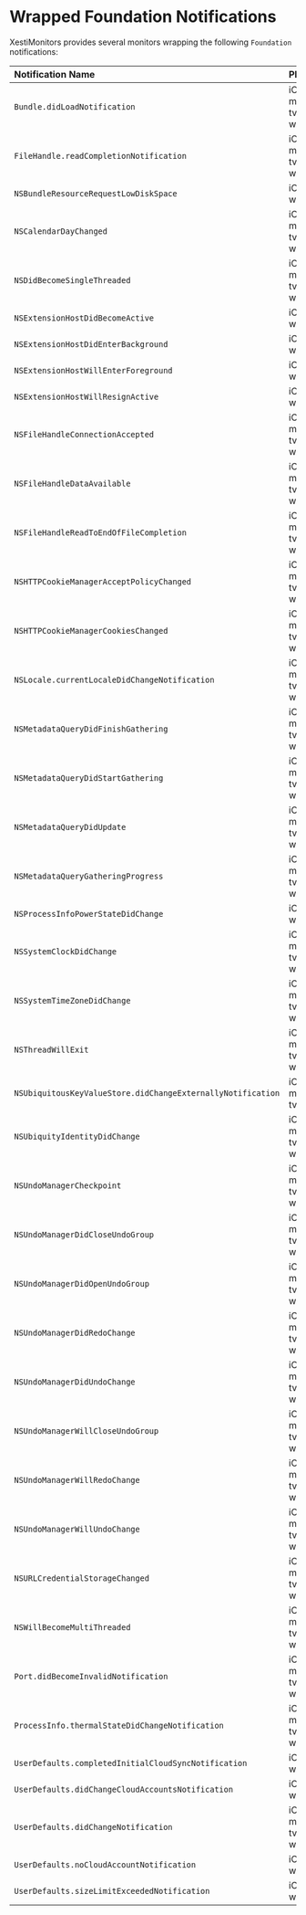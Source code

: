 # Wrapped Foundation Notifications

XestiMonitors provides several monitors wrapping the following `Foundation`
notifications:

Notification Name                                           | Platform(s)               | Monitor
:---------------------------------------------------------- |:------------------------- |:-------
`Bundle.didLoadNotification`                                | iOS, macOS, tvOS, watchOS | _Not yet implemented_
`FileHandle.readCompletionNotification`                     | iOS, macOS, tvOS, watchOS | _Not yet implemented_
`NSBundleResourceRequestLowDiskSpace`                       | iOS,        tvOS, watchOS | _Not yet implemented_
`NSCalendarDayChanged`                                      | iOS, macOS, tvOS, watchOS | _Not yet implemented_
`NSDidBecomeSingleThreaded`                                 | iOS, macOS, tvOS, watchOS | _Will not implement_
`NSExtensionHostDidBecomeActive`                            | iOS,        tvOS, watchOS | _Not yet implemented_
`NSExtensionHostDidEnterBackground`                         | iOS,        tvOS, watchOS | _Not yet implemented_
`NSExtensionHostWillEnterForeground`                        | iOS,        tvOS, watchOS | _Not yet implemented_
`NSExtensionHostWillResignActive`                           | iOS,        tvOS, watchOS | _Not yet implemented_
`NSFileHandleConnectionAccepted`                            | iOS, macOS, tvOS, watchOS | _Not yet implemented_
`NSFileHandleDataAvailable`                                 | iOS, macOS, tvOS, watchOS | _Not yet implemented_
`NSFileHandleReadToEndOfFileCompletion`                     | iOS, macOS, tvOS, watchOS | _Not yet implemented_
`NSHTTPCookieManagerAcceptPolicyChanged`                    | iOS, macOS, tvOS, watchOS | _Not yet implemented_
`NSHTTPCookieManagerCookiesChanged`                         | iOS, macOS, tvOS, watchOS | _Not yet implemented_
`NSLocale.currentLocaleDidChangeNotification`               | iOS, macOS, tvOS, watchOS | _Not yet implemented_
`NSMetadataQueryDidFinishGathering`                         | iOS, macOS, tvOS, watchOS | [MetadataQueryMonitor][metadata_query_monitor]
`NSMetadataQueryDidStartGathering`                          | iOS, macOS, tvOS, watchOS | [MetadataQueryMonitor][metadata_query_monitor]
`NSMetadataQueryDidUpdate`                                  | iOS, macOS, tvOS, watchOS | [MetadataQueryMonitor][metadata_query_monitor]
`NSMetadataQueryGatheringProgress`                          | iOS, macOS, tvOS, watchOS | [MetadataQueryMonitor][metadata_query_monitor]
`NSProcessInfoPowerStateDidChange`                          | iOS,        tvOS, watchOS | _Not yet implemented_
`NSSystemClockDidChange`                                    | iOS, macOS, tvOS, watchOS | _Not yet implemented_
`NSSystemTimeZoneDidChange`                                 | iOS, macOS, tvOS, watchOS | _Not yet implemented_
`NSThreadWillExit`                                          | iOS, macOS, tvOS, watchOS | _Not yet implemented_
`NSUbiquitousKeyValueStore.didChangeExternallyNotification` | iOS, macOS, tvOS          | [UbiquitousKeyValueStoreMonitor][ubiquitous_key_value_store_monitor]
`NSUbiquityIdentityDidChange`                               | iOS, macOS, tvOS, watchOS | [UbiquityIdentityMonitor][ubiquity_identity_monitor]
`NSUndoManagerCheckpoint`                                   | iOS, macOS, tvOS, watchOS | UndoManagerMonitor (_see_ [#41](https://github.com/eBardX/XestiMonitors/issues/41))
`NSUndoManagerDidCloseUndoGroup`                            | iOS, macOS, tvOS, watchOS | UndoManagerMonitor (_see_ [#41](https://github.com/eBardX/XestiMonitors/issues/41))
`NSUndoManagerDidOpenUndoGroup`                             | iOS, macOS, tvOS, watchOS | UndoManagerMonitor (_see_ [#41](https://github.com/eBardX/XestiMonitors/issues/41))
`NSUndoManagerDidRedoChange`                                | iOS, macOS, tvOS, watchOS | UndoManagerMonitor (_see_ [#41](https://github.com/eBardX/XestiMonitors/issues/41))
`NSUndoManagerDidUndoChange`                                | iOS, macOS, tvOS, watchOS | UndoManagerMonitor (_see_ [#41](https://github.com/eBardX/XestiMonitors/issues/41))
`NSUndoManagerWillCloseUndoGroup`                           | iOS, macOS, tvOS, watchOS | UndoManagerMonitor (_see_ [#41](https://github.com/eBardX/XestiMonitors/issues/41))
`NSUndoManagerWillRedoChange`                               | iOS, macOS, tvOS, watchOS | UndoManagerMonitor (_see_ [#41](https://github.com/eBardX/XestiMonitors/issues/41))
`NSUndoManagerWillUndoChange`                               | iOS, macOS, tvOS, watchOS | UndoManagerMonitor (_see_ [#41](https://github.com/eBardX/XestiMonitors/issues/41))
`NSURLCredentialStorageChanged`                             | iOS, macOS, tvOS, watchOS | _Not yet implemented_
`NSWillBecomeMultiThreaded`                                 | iOS, macOS, tvOS, watchOS | _Not yet implemented_
`Port.didBecomeInvalidNotification`                         | iOS, macOS, tvOS, watchOS | _Not yet implemented_
`ProcessInfo.thermalStateDidChangeNotification`             | iOS, macOS, tvOS, watchOS | _Not yet implemented_
`UserDefaults.completedInitialCloudSyncNotification`        | iOS,        tvOS, watchOS | UserDefaultsMonitor (_see_ [#44](https://github.com/eBardX/XestiMonitors/issues/44))
`UserDefaults.didChangeCloudAccountsNotification`           | iOS,        tvOS, watchOS | UserDefaultsMonitor (_see_ [#44](https://github.com/eBardX/XestiMonitors/issues/44))
`UserDefaults.didChangeNotification`                        | iOS, macOS, tvOS, watchOS | UserDefaultsMonitor (_see_ [#44](https://github.com/eBardX/XestiMonitors/issues/44))
`UserDefaults.noCloudAccountNotification`                   | iOS,        tvOS, watchOS | UserDefaultsMonitor (_see_ [#44](https://github.com/eBardX/XestiMonitors/issues/44))
`UserDefaults.sizeLimitExceededNotification`                | iOS,        tvOS, watchOS | UserDefaultsMonitor (_see_ [#44](https://github.com/eBardX/XestiMonitors/issues/44))

[metadata_query_monitor]:               https://eBardX.github.io/XestiMonitors/Classes/MetadataQueryMonitor.html
[ubiquitous_key_value_store_monitor]:   https://eBardX.github.io/XestiMonitors/Classes/UbiquitousKeyValueStoreMonitor.html
[ubiquity_identity_monitor]:            https://eBardX.github.io/XestiMonitors/Classes/UbiquityIdentityMonitor.html
